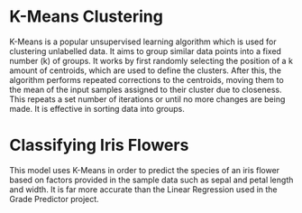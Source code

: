 # K-Means Clustering
K-Means is a popular unsupervised learning algorithm which is used for clustering unlabelled data. It aims to group similar data points into a fixed number (k) of groups. It works by first randomly selecting the position of a k amount of centroids, which are used to define the clusters. After this, the algorithm performs repeated corrections to the centroids, moving them to the mean of the input samples assigned to their cluster due to closeness. This repeats a set number of iterations or until no more changes are being made. It is effective in sorting data into groups.

# Classifying Iris Flowers 
This model uses K-Means in order to predict the species of an iris flower based on factors provided in the sample data such as sepal and petal length and width. It is far more accurate than the Linear Regression used in the Grade Predictor project.
